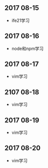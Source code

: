 ﻿## 2017 08-15
- ife21学习

## 2017 08-16
- node和npm学习

## 2017 08-17
- vim学习

## 2107 08-18
- vim学习

## 2017 08-19
- vim学习

## 2017 08-20
- vim学习
